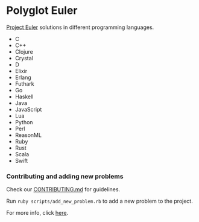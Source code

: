 # Polyglot Euler

[Project Euler](https://projecteuler.net) solutions in different programming languages.

- C
- C++
- Clojure
- Crystal
- D
- Elixir
- Erlang
- Futhark
- Go
- Haskell
- Java
- JavaScript
- Lua
- Python
- Perl
- ReasonML
- Ruby
- Rust
- Scala
- Swift

### Contributing and adding new problems

Check our [CONTRIBUTING.md](https://github.com/FrankKair/polyglot-euler/blob/master/CONTRIBUTING.md) for guidelines.

Run `ruby scripts/add_new_problem.rb` to add a new problem to the project.

For more info, click [here](https://github.com/FrankKair/polyglot-euler/tree/master/scripts).

